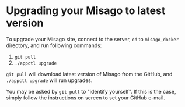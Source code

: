 Upgrading your Misago to latest version
=======================================

To upgrade your Misago site, connect to the server, `cd` to `misago_docker` directory, and run following commands:

1. `git pull`
2. `./appctl upgrade`

`git pull` will download latest version of Misago from the GitHub, and `./appctl upgrade` will run upgrades.

You may be asked by `git pull` to "identify yourself". If this is the case, simply follow the instructions on screen to set your GitHub e-mail.